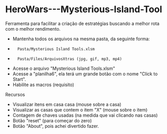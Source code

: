 # HeroWars---Mysterious-Island-Tool
Ferramenta para facilitar a criação de estratégias buscando a melhor rota com o melhor rendimento.

- Mantenha todos os arquivos na mesma pasta, da seguinte forma:
-       Pasta/Mysterious Island Tools.xlsm
-       Pasta/Files/ArquivosXtras (jpg, gif, mp3, mp4)
- Acesse o arquivo "Mysterious Island Tools.xlsm"
- Acesse a "planilha6", ela terá um grande botão com o nome "Click to Start".
- Habilite as macros (requisito)

Recursos
- Visualizar itens em casa casa (mouse sobre a casa)
- Visualizar as casas que contem o item "X" (mouse sobre o item)
- Contagem de chaves usadas (na medida que vai clicando nas casas)
- Botão "reset" (para começar do zero)
- Botão "About", pois achei divertido fazer.
